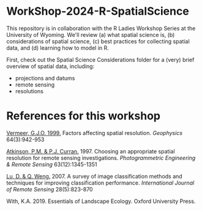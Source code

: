 # WorkShop-2024-R-SpatialScience
This repository is in collaboration with the R Ladies Workshop Series at the University of Wyoming. We'll review (a) what spatial science is, (b) considerations of spatial science, (c) best practices for collecting spatial data, and (d) learning how to model in R.

First, check out the Spatial Science Considerations folder for a (very) brief overview of spatial data, including:
* projections and datums
* remote sensing
* resolutions

# References for this workshop
[Vermeer, G.J.O. 1999.](chrome-extension://efaidnbmnnnibpcajpcglclefindmkaj/https://3dsymsam.nl/wp-content/uploads/2016/02/factors.pdf) Factors affecting spatial resolution. *Geophysics* 64(3):942-953

[Atkinson, P.M. & P.J. Curran.](https://openurl-ebsco-com.libproxy.uwyo.edu/EPDB%3Agcd%3A1%3A692449/detailv2?sid=ebsco%3Aplink%3Ascholar&id=ebsco%3Agcd%3A167357581&crl=c) 1997. Choosing an appropriate spatial resolution for remote sensing investigations. *Photogrammetric Engineering & Remote Sensing* 63(12):1345-1351

[Lu, D. & Q. Weng.](chrome-extension://efaidnbmnnnibpcajpcglclefindmkaj/https://www.tandfonline.com/doi/pdf/10.1080/01431160600746456) 2007. A survey of image classification methods and techniques for improving classification performance. *International Journal of Remote Sensing* 28(5):823-870

With, K.A. 2019. Essentials of Landscape Ecology. Oxford University Press.








